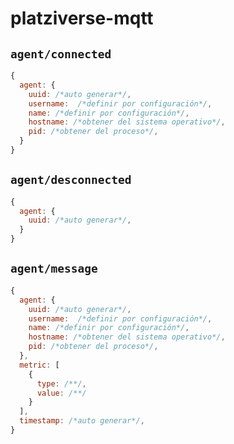 # platziverse-mqtt

## `agent/connected`

```js
{
  agent: {
    uuid: /*auto generar*/,
    username:  /*definir por configuración*/,
    name: /*definir por configuración*/,
    hostname: /*obtener del sistema operativo*/,
    pid: /*obtener del proceso*/,
  }
}
```

## `agent/desconnected`

```js
{
  agent: {
    uuid: /*auto generar*/,
  }
}
```

## `agent/message`

```js
{
  agent: {
    uuid: /*auto generar*/,
    username:  /*definir por configuración*/,
    name: /*definir por configuración*/,
    hostname: /*obtener del sistema operativo*/,
    pid: /*obtener del proceso*/,
  },
  metric: [
    {
      type: /**/,
      value: /**/
    }
  ],
  timestamp: /*auto generar*/,
}
```

